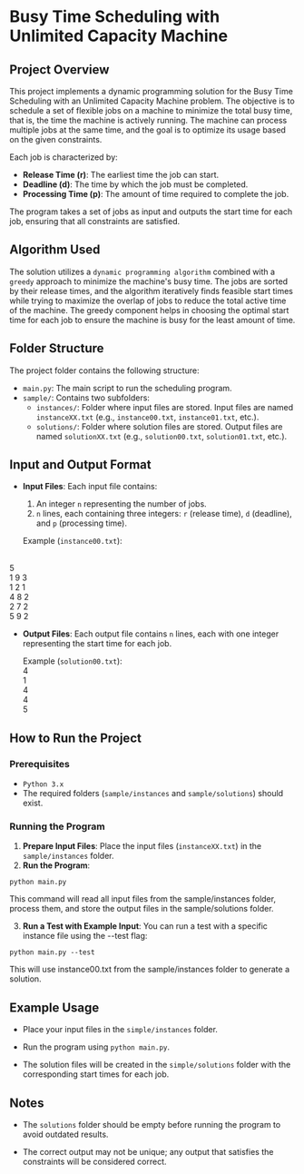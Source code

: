 # Busy Time Scheduling with Unlimited Capacity Machine

## Project Overview

This project implements a dynamic programming solution for the Busy Time Scheduling with an Unlimited Capacity Machine problem. The objective is to schedule a set of flexible jobs on a machine to minimize the total busy time, that is, the time the machine is actively running. The machine can process multiple jobs at the same time, and the goal is to optimize its usage based on the given constraints.

Each job is characterized by:

- **Release Time (r)**: The earliest time the job can start.
- **Deadline (d)**: The time by which the job must be completed.
- **Processing Time (p)**: The amount of time required to complete the job.

The program takes a set of jobs as input and outputs the start time for each job, ensuring that all constraints are satisfied.

## Algorithm Used

The solution utilizes a `dynamic programming algorithm` combined with a `greedy` approach to minimize the machine's busy time. The jobs are sorted by their release times, and the algorithm iteratively finds feasible start times while trying to maximize the overlap of jobs to reduce the total active time of the machine. The greedy component helps in choosing the optimal start time for each job to ensure the machine is busy for the least amount of time.

## Folder Structure

The project folder contains the following structure:

- `main.py`: The main script to run the scheduling program.
- `sample/`: Contains two subfolders:
  - `instances/`: Folder where input files are stored. Input files are named `instanceXX.txt` (e.g., `instance00.txt`, `instance01.txt`, etc.).
  - `solutions/`: Folder where solution files are stored. Output files are named `solutionXX.txt` (e.g., `solution00.txt`, `solution01.txt`, etc.).

## Input and Output Format

- **Input Files**: Each input file contains:
  1. An integer `n` representing the number of jobs.
  2. `n` lines, each containing three integers: `r` (release time), `d` (deadline), and `p` (processing time).

  Example (`instance00.txt`):
<br>
5 
<br>
1 9 3<br> 
1 2 1<br>
4 8 2<br>
2 7 2<br>
5 9 2<br>


- **Output Files**: Each output file contains `n` lines, each with one integer representing the start time for each job.

    Example (`solution00.txt`):
<br>4<br> 1<br> 4<br> 4<br> 5


## How to Run the Project

### Prerequisites

- `Python 3.x`
- The required folders (`sample/instances` and `sample/solutions`) should exist.

### Running the Program

1. **Prepare Input Files**: Place the input files (`instanceXX.txt`) in the `sample/instances` folder.
2. **Run the Program**:
 ```
 python main.py
 ```

This command will read all input files from the sample/instances folder, process them, and store the output files in the sample/solutions folder.


3. **Run a Test with Example Input**:
 You can run a test with a specific instance file using the --test flag:
```
python main.py --test
```

This will use instance00.txt from the sample/instances folder to generate a solution.

## Example Usage

- Place your input files in the `simple/instances` folder.

- Run the program using `python main.py`.

- The solution files will be created in the `simple/solutions` folder with the corresponding start times for each job.

##  Notes

* The `solutions` folder should be empty before running the program to avoid outdated results.

* The correct output may not be unique; any output that satisfies the constraints will be considered correct.
